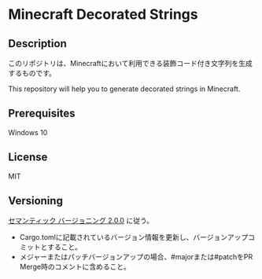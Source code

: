 # Minecraft Decorated Strings

## Description
このリポジトリは、Minecraftにおいて利用できる装飾コード付き文字列を生成するものです。

This repository will help you to generate decorated strings in Minecraft.

## Prerequisites
Windows 10

## License
MIT

## Versioning
[セマンティック バージョニング 2.0.0](https://semver.org/lang/ja/) に従う。
* Cargo.tomlに記載されているバージョン情報を更新し、バージョンアップコミットとすること。
* メジャーまたはパッチバージョンアップの場合、#majorまたは#patchをPR Merge時のコメントに含めること。
